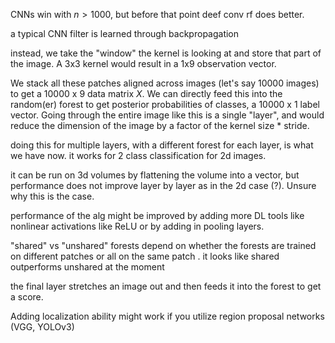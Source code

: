 CNNs win with $n>1000$, but before that point deef conv rf does better.

a typical CNN filter is learned through backpropagation

instead, we take the "window" the kernel is looking at and store that part of the image.
A 3x3 kernel would result in a 1x9 observation vector.

We stack all these patches aligned across images (let's say 10000 images) to get a
10000 x 9 data matrix $X$. We can directly feed this into the random(er) forest to
get posterior probabilities of classes, a 10000 x 1 label vector.
Going through the entire image like this is a single "layer", and would reduce
the dimension of the image by a factor of the kernel size * stride.

doing this for multiple layers, with a different forest for each layer, is what we have now.
it works for 2 class classification for 2d images.

it can be run on 3d volumes by flattening the volume into a vector, but performance does
not improve layer by layer as in the 2d case (?). Unsure why this is the case.

performance of the alg might be improved by adding more DL tools like nonlinear activations like ReLU
or by adding in pooling layers.

"shared" vs "unshared" forests depend on whether the forests are trained on different patches or all on the same patch
. it looks like shared outperforms unshared at the moment

the final layer stretches an image out and then feeds it into the forest to get a score.

Adding localization ability might work if you utilize region proposal networks (VGG, YOLOv3)
